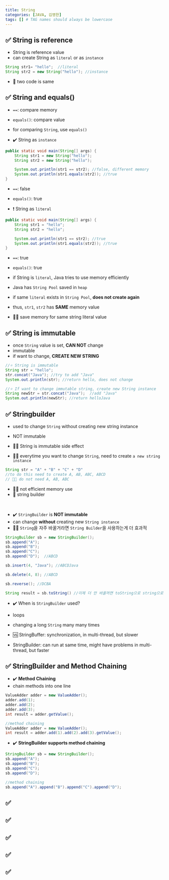 ```yaml
---
title: String
categories: [JAVA, 김영한]
tags: [] # TAG names should always be lowercase
---
```


## ✅ String is reference

- String is reference value
- can create String as `literal` or as `instance`

```java
String str1= "hello";  //literal
String str2 = new String("hello"); //instance
```

- 🟰 two code is same

## ✅ String and equals()

- `==`: compare memory
- `equals()`: compare value
- for comparing `String`, use `equals()`

- ✔️ String as `instance`

```java
public static void main(String[] args) {
    String str1 = new String("hello");
    String str2 = new String("hello");

    System.out.println(str1 == str2); //false, different memory
    System.out.println(str1.equals(str2)); //true
}
```

- `==`: false
- `equals()`: true

- ❗️ String as `literal`

```java
public static void main(String[] args) {
    String str1 = "hello";
    String str2 = "hello";

    System.out.println(str1 == str2); //true
    System.out.println(str1.equals(str2)); //true
}
```

- `==`: true
- `equals()`: true

- if String is `literal`, Java tries to use memory efficiently
- Java has `String Pool` saved in `heap`
- if same `literal` exists in `String Pool`, **does not create again**
- thus, `str1`, `str2` has **SAME** memory value
- 👍🏻 save memory for same string literal value

## ✅ String is immutable

- once `String` value is set, **CAN NOT** change
- immutable
- if want to change, **CREATE NEW STRING**

```java
//⭐️ String is immutable
String str = "hello";
str.concat("Java"); //try to add "Java"
System.out.println(str); //return hello, does not change

//⭐️ If want to change immutable string, create new String instance
String newStr = str.concat("Java");  //add "Java"
System.out.println(newStr); //return helloJava
```

## ✅ Stringbuilder

- used to change `String` without creating new string instance
- NOT immutable

- 👎🏻 String is immutable side effect
- 👎🏻 everytime you want to change `String`, need to create `a new string instance`

```java
String str = "A" + "B" + "C" + "D"
//to do this need to create A, AB, ABC, ABCD
// 👎🏻 do not need A, AB, ABC
```

- 👎🏻 not efficient memory use
- 💊 string builder

<br>

- ✔️ `StringBuilder` is **NOT immutable**
- can change **without** creating new `String instance`
- 👍🏻 `String`을 자주 바꿀거라면 `String Builder`을 사용하는게 더 효과적

```java
StringBuilder sb = new StringBuilder();
sb.append("A");
sb.append("B");
sb.append("C");
sb.append("D");  //ABCD

sb.insert(4, "Java"); //ABCDJava

sb.delete(4, 8); //ABCD

sb.reverse(); //DCBA

String result = sb.toString() //이제 더 안 바꿀꺼면 toString으로 string으로 바꾸기
```

- ✔️ When is `StringBuilder` used?
- loops
- changing a long `String` many many times

- 🆚 StringBuffer: synchronization, in multi-thread, but slower
- StringBuilder: can run at same time, might have problems in multi-thread, but faster

## ✅ StringBuilder and Method Chaining

- ✔️ **Method Chaining**
- chain methods into one line

```java
ValueAdder adder = new ValueAdder();
adder.add(1);
adder.add(2);
adder.add(3);
int result = adder.getValue();

//method chaining
ValueAdder adder = new ValueAdder();
int result = adder.add(1).add(2).add(3).getValue();
```

- ✔️ **StringBuilder supports method chaining**

```java
StringBuilder sb = new StringBuilder();
sb.append("A");
sb.append("B");
sb.append("C");
sb.append("D");

//method chaining
sb.append("A").append("B").append("C").append("D");
```

## ✅

## ✅

## ✅

## ✅

## ✅
